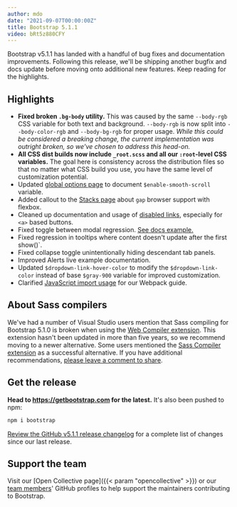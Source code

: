 ```yaml
---
author: mdo
date: "2021-09-07T00:00:00Z"
title: Bootstrap 5.1.1
video: bRt5z880CFY
---
```


Bootstrap v5.1.1 has landed with a handful of bug fixes and documentation improvements. Following this release, we'll be shipping another bugfix and docs update before moving onto additional new features. Keep reading for the highlights.

## Highlights

- **Fixed broken `.bg-body` utility.** This was caused by the same `--body-rgb` CSS variable for both text and background. `--body-rgb` is now split into `--body-color-rgb` and `--body-bg-rgb` for proper usage. _While this could be considered a breaking change, the current implementation was outright broken, so we've chosen to address this head-on._
- **All CSS dist builds now include `_root.scss` and all our `:root`-level CSS variables.** The goal here is consistency across the distribution files so that no matter what CSS build you use, you have the same level of customization potential.
- Updated [global options page](https://getbootstrap.com/docs/5.1/customize/options/) to document `$enable-smooth-scroll` variable.
- Added callout to the [Stacks page](https://getbootstrap.com/docs/5.1/helpers/stacks/) about `gap` browser support with flexbox.
- Cleaned up documentation and usage of [disabled links](https://getbootstrap.com/docs/5.1/components/buttons/#disabled-state), especially for `<a>` based buttons.
- Fixed toggle between modal regression. [See docs example.](https://getbootstrap.com/docs/5.1/components/modal/#toggle-between-modals)
- Fixed regression in tooltips where content doesn't update after the first show()`.
- Fixed collapse toggle unintentionally hiding descendant tab panels.
- Improved Alerts live example documentation.
- Updated `$dropdown-link-hover-color` to modify the `$dropdown-link-color` instead of base `$gray-900` variable for improved customization.
- Clarified [JavaScript import usage](https://getbootstrap.com/docs/5.1/getting-started/webpack/#importing-javascript) for our Webpack guide.

## About Sass compilers

We've had a number of Visual Studio users mention that Sass compiling for Bootstrap 5.1.0 is broken when using the [Web Compiler extension](https://github.com/madskristensen/WebCompiler). This extension hasn't been updated in more than five years, so we recommend moving to a newer alternative. Some users mentioned the [Sass Compiler extension](https://github.com/madskristensen/SassCompiler) as a successful alternative. If you have additional recommendations, [please leave a comment to share](https://github.com/twbs/bootstrap/issues/34738).

## Get the release

**Head to <https://getbootstrap.com> for the latest.** It's also been pushed to npm:

```sh
npm i bootstrap
```

[Review the GitHub v5.1.1 release changelog](https://github.com/twbs/bootstrap/releases/tag/v5.1.1) for a complete list of changes since our last release.

## Support the team

Visit our [Open Collective page]({{< param "opencollective" >}}) or our [team members](https://github.com/orgs/twbs/people)' GitHub profiles to help support the maintainers contributing to Bootstrap.
